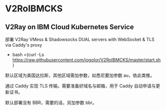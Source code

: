 # V2RoIBMCKS
## V2Ray on IBM Cloud Kubernetes Service

部署 V2Ray VMess & Shadowsocks DUAL servers with WebSocket & TLS via Caddy's proxy
* bash <(curl -Ls https://raw.githubusercontent.com/jogolor/V2RoIBMCKS/master/start.sh)

默认区域为美国达拉斯，其他区域需加参数，如悉尼要加参数 au，依此类推。

通过 Caddy 实现 TLS 传输。需要准备好域名与邮箱，用于 Caddy 自动申请与更新证书。

默认部署没有 BBR，需要的话，另加参数 bbr。
